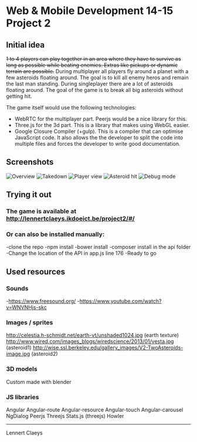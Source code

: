 # Web & Mobile Development 14-15 Project 2

## Initial idea
~~1 to 4 players can play together in an area where they have to survive as long
as possible while beating enemies. Extras like pickups or dynamic terrain are
possible.~~
During multiplayer all players fly around a planet with a few asteroids floating around. The goal is to kill all enemy heros and remain the last man standing.
During singleplayer there are a lot of asteroids floating around. The goal of the game is to break all big asteroids without getting hit.

The game itself would use the following technologies:
* WebRTC for the multiplayer part. Peerjs would be a nice library for this.
* Three.js for the 3d part. This is a library that makes using WebGL easier.
* Google Closure Compiler (+gulp). This is a compiler that can optimise
JavaScript code. It also allows the the developer to split the code into
multiple files and forces the developer to write good documentation.

## Screenshots
![Overview](https://dl.dropboxusercontent.com/u/61252990/screenshot8.png)
![Takedown](https://dl.dropboxusercontent.com/u/61252990/screenshot2.png)
![Player view](https://dl.dropboxusercontent.com/u/61252990/screenshot6.png)
![Asteroid hit](https://dl.dropboxusercontent.com/u/61252990/screenshot4.png)
![Debug mode](https://dl.dropboxusercontent.com/u/61252990/screenshot1.png)

## Trying it out
### The game is available at http://lennertclaeys.ikdoeict.be/project2/#/
### Or can also be installed manually:
-clone the repo
-npm install
-bower install
-composer install in the api folder  
-Change the location of the API in app.js line 176
-Ready to go

## Used resources
### Sounds
-https://www.freesound.org/
-https://www.youtube.com/watch?v=WNVNHjs-skc

### Images / sprites
http://celestia.h-schmidt.net/earth-vt/unshaded1024.jpg (earth texture)
http://www.wired.com/images_blogs/wiredscience/2013/01/vesta.jpg (asteroid1)
http://wise.ssl.berkeley.edu/gallery_images/V2-TwoAsteroids-image.jpg (asteroid2)

### 3D models
Custom made with blender

### JS libraries
Angular
Angular-route
Angular-resource
Angular-touch
Angular-carousel
NgDialog
Peerjs
Threejs
Stats.js (threejs)
Howler

---
Lennert Claeys
